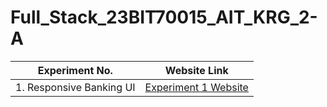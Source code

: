 # Full_Stack_23BIT70015_AIT_KRG_2-A

| Experiment No. | Website Link |
|----------------|--------------|
| 1. Responsive Banking UI | [Experiment 1 Website](https://responsivebankingui.netlify.app/) |

